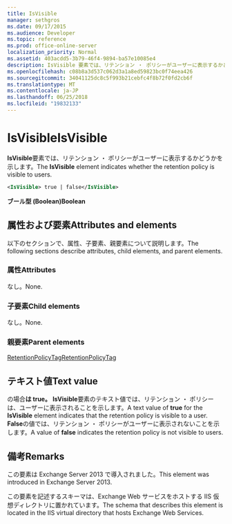 ```yaml
---
title: IsVisible
manager: sethgros
ms.date: 09/17/2015
ms.audience: Developer
ms.topic: reference
ms.prod: office-online-server
localization_priority: Normal
ms.assetid: 403acdd5-3b79-46f4-9894-ba57e10085e4
description: IsVisible 要素では、リテンション ・ ポリシーがユーザーに表示するかどうかを示します。
ms.openlocfilehash: c08b8a3d537c062d3a1a8ed59823bc0f74eea426
ms.sourcegitcommit: 34041125dc8c5f993b21cebfc4f8b72f0fd2cb6f
ms.translationtype: MT
ms.contentlocale: ja-JP
ms.lasthandoff: 06/25/2018
ms.locfileid: "19832133"
---
```

# <a name="isvisible"></a><span data-ttu-id="9ffe7-103">IsVisible</span><span class="sxs-lookup"><span data-stu-id="9ffe7-103">IsVisible</span></span>

<span data-ttu-id="9ffe7-104">**IsVisible**要素では、リテンション ・ ポリシーがユーザーに表示するかどうかを示します。</span><span class="sxs-lookup"><span data-stu-id="9ffe7-104">The **IsVisible** element indicates whether the retention policy is visible to users.</span></span> 
  
```XML
<IsVisible> true | false</IsVisible>
```

 <span data-ttu-id="9ffe7-105">**ブール型 (Boolean)**</span><span class="sxs-lookup"><span data-stu-id="9ffe7-105">**Boolean**</span></span>
## <a name="attributes-and-elements"></a><span data-ttu-id="9ffe7-106">属性および要素</span><span class="sxs-lookup"><span data-stu-id="9ffe7-106">Attributes and elements</span></span>

<span data-ttu-id="9ffe7-107">以下のセクションで、属性、子要素、親要素について説明します。</span><span class="sxs-lookup"><span data-stu-id="9ffe7-107">The following sections describe attributes, child elements, and parent elements.</span></span>
  
### <a name="attributes"></a><span data-ttu-id="9ffe7-108">属性</span><span class="sxs-lookup"><span data-stu-id="9ffe7-108">Attributes</span></span>

<span data-ttu-id="9ffe7-109">なし。</span><span class="sxs-lookup"><span data-stu-id="9ffe7-109">None.</span></span>
  
### <a name="child-elements"></a><span data-ttu-id="9ffe7-110">子要素</span><span class="sxs-lookup"><span data-stu-id="9ffe7-110">Child elements</span></span>

<span data-ttu-id="9ffe7-111">なし。</span><span class="sxs-lookup"><span data-stu-id="9ffe7-111">None.</span></span>
  
### <a name="parent-elements"></a><span data-ttu-id="9ffe7-112">親要素</span><span class="sxs-lookup"><span data-stu-id="9ffe7-112">Parent elements</span></span>

[<span data-ttu-id="9ffe7-113">RetentionPolicyTag</span><span class="sxs-lookup"><span data-stu-id="9ffe7-113">RetentionPolicyTag</span></span>](retentionpolicytag.md)
  
## <a name="text-value"></a><span data-ttu-id="9ffe7-114">テキスト値</span><span class="sxs-lookup"><span data-stu-id="9ffe7-114">Text value</span></span>

<span data-ttu-id="9ffe7-115">の場合**は true。** **IsVisible**要素のテキスト値では、リテンション ・ ポリシーは、ユーザーに表示されることを示します。</span><span class="sxs-lookup"><span data-stu-id="9ffe7-115">A text value of **true** for the **IsVisible** element indicates that the retention policy is visible to a user.</span></span> <span data-ttu-id="9ffe7-116">**False**の値では、リテンション ・ ポリシーがユーザーに表示されないことを示します。</span><span class="sxs-lookup"><span data-stu-id="9ffe7-116">A value of **false** indicates the retention policy is not visible to users.</span></span> 
  
## <a name="remarks"></a><span data-ttu-id="9ffe7-117">備考</span><span class="sxs-lookup"><span data-stu-id="9ffe7-117">Remarks</span></span>

<span data-ttu-id="9ffe7-118">この要素は Exchange Server 2013 で導入されました。</span><span class="sxs-lookup"><span data-stu-id="9ffe7-118">This element was introduced in Exchange Server 2013.</span></span>
  
<span data-ttu-id="9ffe7-119">この要素を記述するスキーマは、Exchange Web サービスをホストする IIS 仮想ディレクトリに置かれています。</span><span class="sxs-lookup"><span data-stu-id="9ffe7-119">The schema that describes this element is located in the IIS virtual directory that hosts Exchange Web Services.</span></span>
  

